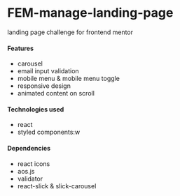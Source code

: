 # FEM-manage-landing-page

landing page challenge for frontend mentor

#### Features

- carousel
- email input validation
- mobile menu & mobile menu toggle
- responsive design
- animated content on scroll

#### Technologies used

- react
- styled components:w

#### Dependencies

- react icons
- aos.js
- validator
- react-slick & slick-carousel
